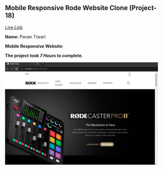 
## Mobile Responsive Rode Website Clone (Project-18)  
[Live Link](https://rode-website-clone-project-18.vercel.app/)

**Name:** Pavan  Tiwari

**Mobile Responsive Website**:

**The project took ***7 Hours*** to complete.** 


![image](./img-1.png)

